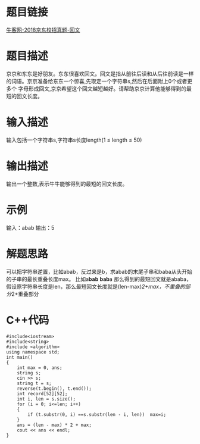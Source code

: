 # 题目链接

[牛客网-2018京东校招真题-回文](https://www.nowcoder.com/practice/4f10d29c0a25491ca7d351fceafee15a?tpId=90&tqId=30836&tPage=4&rp=4&ru=/ta/2018test&qru=/ta/2018test/question-ranking)

# 题目描述
京京和东东是好朋友。东东很喜欢回文。回文是指从前往后读和从后往前读是一样的词语。京京准备给东东一个惊喜,先取定一个字符串s,然后在后面附上0个或者更多个
字母形成回文,京京希望这个回文越短越好。请帮助京京计算他能够得到的最短的回文长度。
# 输入描述
输入包括一个字符串s,字符串s长度length(1 ≤ length ≤ 50)
# 输出描述
输出一个整数,表示牛牛能够得到的最短的回文长度。
# 示例
输入：abab
输出：5
# 解题思路
可以把字符串逆置，比如abab，反过来是b，求abab的末尾子串和baba从头开始的子串的最长重叠长度max。
比如a**bab**
     **bab**a
那么得到的最短回文就是ababa，假设原字符串长度是len，那么最短回文长度就是(len-max)*2+max，不重叠的部分*2+重叠部分
# C++代码
```
#include<iostream>
#include<string>
#include <algorithm>
using namespace std;
int main()
{
	int max = 0, ans;
	string s;
	cin >> s;
	string t = s;
	reverse(t.begin(), t.end());
	int record[52][52];
	int i, len = s.size();
	for (i = 0; i<=len; i++)
	{
		if (t.substr(0, i) ==s.substr(len - i, len))  max=i;
	}
	ans = (len - max) * 2 + max;
	cout << ans << endl;
}
```
